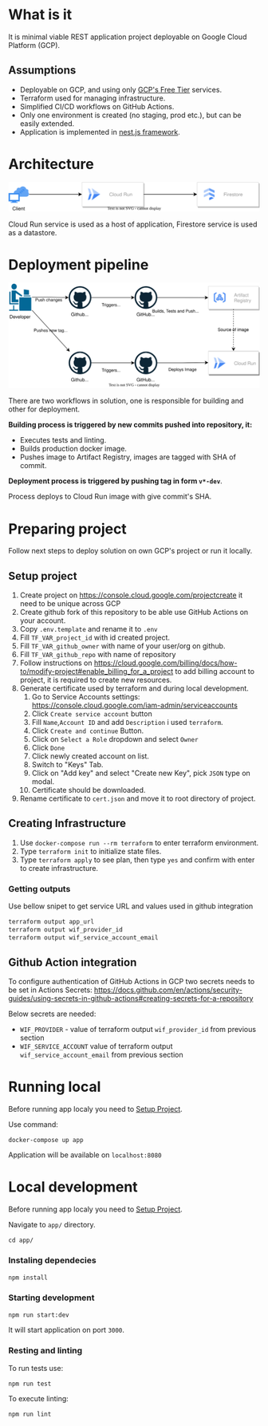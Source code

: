 # What is it

It is minimal viable REST application project deployable on Google Cloud Platform (GCP).
## Assumptions

- Deployable on GCP, and using only [GCP's Free Tier](https://cloud.google.com/free) services.
- Terraform used for managing infrastructure.
- Simplified CI/CD workflows on GitHub Actions.
- Only one environment is created (no staging, prod etc.), but can be easily extended.
- Application is implemented in [nest.js framework](https://github.com/nestjs/nest).

# Architecture

![Architecture](docs/images/architecture.drawio.svg)

Cloud Run service is used as a host of application,
Firestore service is used as a datastore.

# Deployment pipeline

![Pipeline](docs/images/deployment.drawio.svg)

There are two workflows in solution, one is responsible for  building and other for  deployment.

**Building process is triggered by new commits pushed into repository, it:**
- Executes tests and linting.
- Builds production docker image.
- Pushes image to Artifact Registry, images are tagged with SHA of commit.

**Deployment process is triggered by pushing tag in form `v*-dev`**.

Process deploys to Cloud Run image with give commit's SHA.

# Preparing project

Follow next steps to deploy solution on own GCP's project or run it locally.
## Setup project

 1. Create project on https://console.cloud.google.com/projectcreate it need to be unique across GCP
 1. Create github fork of this repository to be able use GitHub Actions on your account.
 1. Copy `.env.template` and rename it to `.env`
   1. Fill `TF_VAR_project_id`  with id created project.
   1. Fill `TF_VAR_github_owner`  with name of your user/org on github.
   1. Fill `TF_VAR_github_repo`  with name of repository
 1. Follow instructions on https://cloud.google.com/billing/docs/how-to/modify-project#enable_billing_for_a_project to add billing account to project, it is required to create new resources.
 1. Generate certificate used by  terraform and during local development.
    1. Go to Service Accounts settings: https://console.cloud.google.com/iam-admin/serviceaccounts
    1. Click `Create service account` button
    1. Fill `Name`,`Account ID` and add `Description` i used `terraform`.
    1. Click `Create and continue` Button.
    1. Click on `Select a Role` dropdown and select `Owner`
    1. Click `Done`
    1. Click newly created account on list.
    1. Switch to "Keys" Tab.
    1. Click on "Add key" and select "Create new Key", pick `JSON` type on modal.
    1. Certificate should be downloaded.
1. Rename certificate to `cert.json` and move it to root directory of project.

## Creating Infrastructure

1. Use `docker-compose run --rm terraform` to enter terraform environment.
1. Type `terraform init` to initialize state files.
1. Type `terraform apply` to see plan, then type `yes` and confirm with enter to create infrastructure.

### Getting outputs
Use bellow snipet to get service URL and values used in github integration
```
terraform output app_url
terraform output wif_provider_id
terraform output wif_service_account_email
```
## Github Action integration

To configure authentication of GitHub Actions in GCP two secrets needs to be set in Actions Secrets: https://docs.github.com/en/actions/security-guides/using-secrets-in-github-actions#creating-secrets-for-a-repository

Below secrets are needed:

- `WIF_PROVIDER` - value of terraform output `wif_provider_id` from previous section
- `WIF_SERVICE_ACCOUNT`  value of terraform output `wif_service_account_email` from previous section

# Running local
Before running app localy you need to [Setup Project](#setup-project).

Use command:
```
docker-compose up app
``` 
Application will be available on `localhost:8080`
# Local development

Before running app localy you need to [Setup Project](#setup-project).

Navigate to `app/` directory.
```
cd app/
```
### Instaling dependecies
```
npm install
```
### Starting development
```
npm run start:dev
```
It will start application on port `3000`.

### Resting and linting
To run tests use:
```
npm run test
```
To execute linting:
```
npm run lint
```

